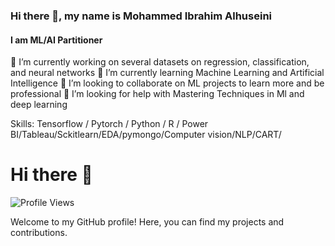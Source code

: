 ### Hi there 👋, my name is Mohammed Ibrahim Alhuseini
#### I am ML/AI Partitioner
🔭 I’m currently working on several datasets on regression, classification, and neural networks 🌱 I’m currently learning Machine Learning and Artificial Intelligence 👯 I’m looking to collaborate on ML projects to learn more and be professional 🤔 I’m looking for help with Mastering Techniques in Ml and deep learning

Skills: Tensorflow / Pytorch / Python / R / Power BI/Tableau/Sckitlearn/EDA/pymongo/Computer vision/NLP/CART/

# Hi there 👋

![Profile Views](https://komarev.com/ghpvc/?username=knightmaiga&color=blue)

Welcome to my GitHub profile! Here, you can find my projects and contributions.









